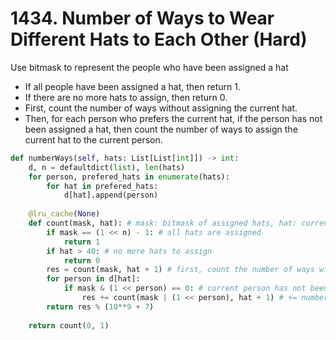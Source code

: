 # 1434. Number of Ways to Wear Different Hats to Each Other (Hard)

Use bitmask to represent the people who have been assigned a hat
- If all people have been assigned a hat, then return 1.
- If there are no more hats to assign, then return 0.
- First, count the number of ways without assigning the current hat.
- Then, for each person who prefers the current hat, if the person has not been assigned a hat, then count the number of ways to assign the current hat to the current person.

```python
def numberWays(self, hats: List[List[int]]) -> int:
    d, n = defaultdict(list), len(hats)
    for person, prefered_hats in enumerate(hats):
        for hat in prefered_hats:
            d[hat].append(person)
    
    @lru_cache(None)
    def count(mask, hat): # mask: bitmask of assigned hats, hat: current hat to assign
        if mask == (1 << n) - 1: # all hats are assigned
            return 1
        if hat > 40: # no more hats to assign
            return 0
        res = count(mask, hat + 1) # first, count the number of ways without assigning the current hat
        for person in d[hat]:
            if mask & (1 << person) == 0: # current person has not been assigned a hat, i.e. not in the mask
                res += count(mask | (1 << person), hat + 1) # += number of ways to assign the current hat to the current person
        return res % (10**9 + 7)
    
    return count(0, 1)
```
